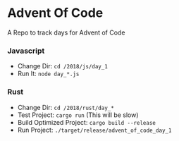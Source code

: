 # Advent Of Code

A Repo to track days for Advent of Code


### Javascript
* Change Dir: `cd /2018/js/day_1`
* Run It: `node day_*.js`

### Rust
* Change Dir: `cd /2018/rust/day_*`
* Test Project: `cargo run` (This will be slow)
* Build Optimized Project: `cargo build --release`
* Run Project: `./target/release/advent_of_code_day_1`
